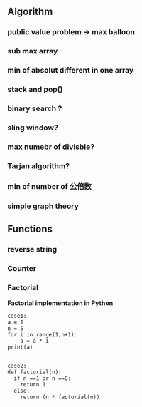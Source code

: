 
## Algorithm 


### public value problem -> max balloon 
### sub max array
### min of absolut different in one array 
### stack and pop()
### binary search ?
### sling window?
### max numebr of divisble?
### Tarjan algorithm?
### min of number of 公倍数
### simple graph theory 

## Functions
### reverse string 
 
### Counter

### Factorial
**Factorial implementation in Python**
```
case1:
a = 1
n = 5
for i in range(1,n+1):
    a = a * i
print(a)


case2: 
def factorial(n):
  if n ==1 or n ==0:
    return 1
  else:
    return (n * factorial(n))
```
